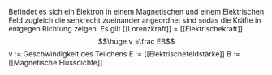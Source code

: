 Befindet es sich ein Elektron in einem Magnetischen und einem Elektrischen Feld zugleich die senkrecht zueinander angeordnet sind sodas die Kräfte in entgegen Richtung zeigen.
Es gilt [[Lorenzkraft]] = [[Elektrischekraft]]
$$\huge v =\frac EB$$
v := Geschwindigkeit des Teilchens 
E := [[Elektrischefeldstärke]]
B := [[Magnetische Flussdichte]]